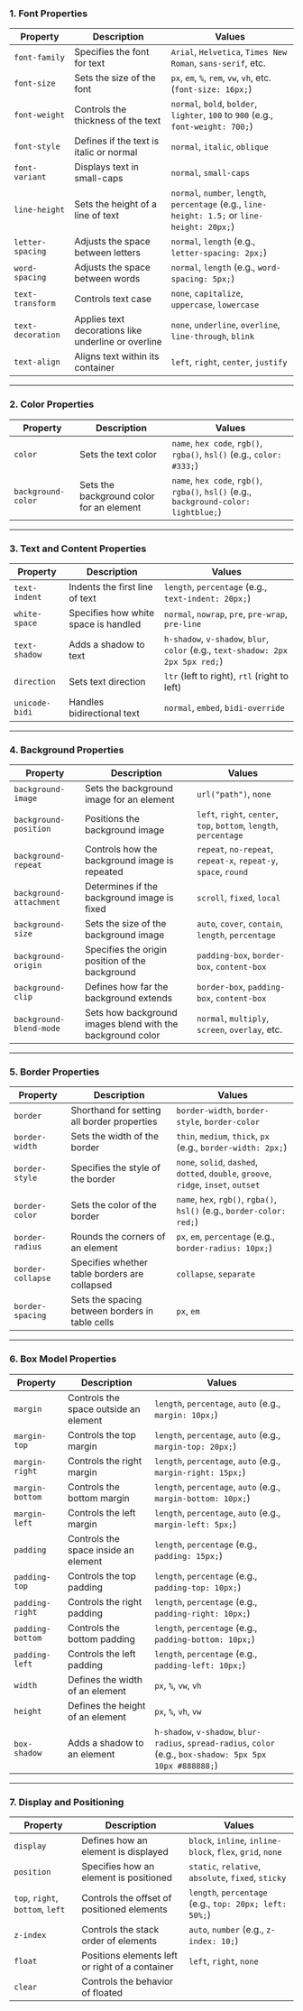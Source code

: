 ### **1. Font Properties**

| Property          | Description                                     | Values                                                                                     |
|-------------------|-------------------------------------------------|--------------------------------------------------------------------------------------------|
| `font-family`     | Specifies the font for text                     | `Arial`, `Helvetica`, `Times New Roman`, `sans-serif`, etc.                                |
| `font-size`       | Sets the size of the font                       | `px`, `em`, `%`, `rem`, `vw`, `vh`, etc. (`font-size: 16px;`)                              |
| `font-weight`     | Controls the thickness of the text               | `normal`, `bold`, `bolder`, `lighter`, `100` to `900` (e.g., `font-weight: 700;`)           |
| `font-style`      | Defines if the text is italic or normal          | `normal`, `italic`, `oblique`                                                              |
| `font-variant`    | Displays text in small-caps                     | `normal`, `small-caps`                                                                     |
| `line-height`     | Sets the height of a line of text                | `normal`, `number`, `length`, `percentage` (e.g., `line-height: 1.5;` or `line-height: 20px;`) |
| `letter-spacing`  | Adjusts the space between letters                | `normal`, `length` (e.g., `letter-spacing: 2px;`)                                          |
| `word-spacing`    | Adjusts the space between words                  | `normal`, `length` (e.g., `word-spacing: 5px;`)                                            |
| `text-transform`  | Controls text case                               | `none`, `capitalize`, `uppercase`, `lowercase`                                              |
| `text-decoration` | Applies text decorations like underline or overline | `none`, `underline`, `overline`, `line-through`, `blink`                                   |
| `text-align`      | Aligns text within its container                 | `left`, `right`, `center`, `justify`                                                       |

---

### **2. Color Properties**

| Property       | Description                                          | Values                                                         |
|----------------|------------------------------------------------------|----------------------------------------------------------------|
| `color`        | Sets the text color                                  | `name`, `hex code`, `rgb()`, `rgba()`, `hsl()` (e.g., `color: #333;`) |
| `background-color` | Sets the background color for an element         | `name`, `hex code`, `rgb()`, `rgba()`, `hsl()` (e.g., `background-color: lightblue;`) |

---

### **3. Text and Content Properties**

| Property            | Description                                      | Values                                                                 |
|---------------------|--------------------------------------------------|------------------------------------------------------------------------|
| `text-indent`       | Indents the first line of text                    | `length`, `percentage` (e.g., `text-indent: 20px;`)                     |
| `white-space`       | Specifies how white space is handled              | `normal`, `nowrap`, `pre`, `pre-wrap`, `pre-line`                       |
| `text-shadow`       | Adds a shadow to text                             | `h-shadow`, `v-shadow`, `blur`, `color` (e.g., `text-shadow: 2px 2px 5px red;`) |
| `direction`         | Sets text direction                              | `ltr` (left to right), `rtl` (right to left)                            |
| `unicode-bidi`      | Handles bidirectional text                        | `normal`, `embed`, `bidi-override`                                     |

---

### **4. Background Properties**

| Property              | Description                                       | Values                                                                             |
|-----------------------|---------------------------------------------------|------------------------------------------------------------------------------------|
| `background-image`     | Sets the background image for an element          | `url("path")`, `none`                                                              |
| `background-position`  | Positions the background image                   | `left`, `right`, `center`, `top`, `bottom`, `length`, `percentage`                 |
| `background-repeat`    | Controls how the background image is repeated     | `repeat`, `no-repeat`, `repeat-x`, `repeat-y`, `space`, `round`                    |
| `background-attachment`| Determines if the background image is fixed       | `scroll`, `fixed`, `local`                                                         |
| `background-size`      | Sets the size of the background image             | `auto`, `cover`, `contain`, `length`, `percentage`                                 |
| `background-origin`    | Specifies the origin position of the background   | `padding-box`, `border-box`, `content-box`                                         |
| `background-clip`      | Defines how far the background extends            | `border-box`, `padding-box`, `content-box`                                         |
| `background-blend-mode`| Sets how background images blend with the background color | `normal`, `multiply`, `screen`, `overlay`, etc.                                   |

---

### **5. Border Properties**

| Property              | Description                                        | Values                                                        |
|-----------------------|----------------------------------------------------|---------------------------------------------------------------|
| `border`              | Shorthand for setting all border properties        | `border-width`, `border-style`, `border-color`                 |
| `border-width`        | Sets the width of the border                       | `thin`, `medium`, `thick`, `px` (e.g., `border-width: 2px;`)   |
| `border-style`        | Specifies the style of the border                  | `none`, `solid`, `dashed`, `dotted`, `double`, `groove`, `ridge`, `inset`, `outset` |
| `border-color`        | Sets the color of the border                       | `name`, `hex`, `rgb()`, `rgba()`, `hsl()` (e.g., `border-color: red;`) |
| `border-radius`       | Rounds the corners of an element                   | `px`, `em`, `percentage` (e.g., `border-radius: 10px;`)        |
| `border-collapse`     | Specifies whether table borders are collapsed      | `collapse`, `separate`                                         |
| `border-spacing`      | Sets the spacing between borders in table cells    | `px`, `em`                                                     |

---

### **6. Box Model Properties**

| Property              | Description                                      | Values                                                        |
|-----------------------|--------------------------------------------------|---------------------------------------------------------------|
| `margin`              | Controls the space outside an element            | `length`, `percentage`, `auto` (e.g., `margin: 10px;`)         |
| `margin-top`          | Controls the top margin                          | `length`, `percentage`, `auto` (e.g., `margin-top: 20px;`)     |
| `margin-right`        | Controls the right margin                        | `length`, `percentage`, `auto` (e.g., `margin-right: 15px;`)   |
| `margin-bottom`       | Controls the bottom margin                       | `length`, `percentage`, `auto` (e.g., `margin-bottom: 10px;`)  |
| `margin-left`         | Controls the left margin                         | `length`, `percentage`, `auto` (e.g., `margin-left: 5px;`)     |
| `padding`             | Controls the space inside an element             | `length`, `percentage` (e.g., `padding: 15px;`)                |
| `padding-top`         | Controls the top padding                         | `length`, `percentage` (e.g., `padding-top: 10px;`)            |
| `padding-right`       | Controls the right padding                       | `length`, `percentage` (e.g., `padding-right: 10px;`)          |
| `padding-bottom`      | Controls the bottom padding                      | `length`, `percentage` (e.g., `padding-bottom: 10px;`)         |
| `padding-left`        | Controls the left padding                        | `length`, `percentage` (e.g., `padding-left: 10px;`)           |
| `width`               | Defines the width of an element                  | `px`, `%`, `vw`, `vh`                                          |
| `height`              | Defines the height of an element                 | `px`, `%`, `vh`, `vw`                                          |
| `box-shadow`          | Adds a shadow to an element                      | `h-shadow`, `v-shadow`, `blur-radius`, `spread-radius`, `color` (e.g., `box-shadow: 5px 5px 10px #888888;`) |

---

### **7. Display and Positioning**

| Property              | Description                                     | Values                                                        |
|-----------------------|-------------------------------------------------|---------------------------------------------------------------|
| `display`             | Defines how an element is displayed             | `block`, `inline`, `inline-block`, `flex`, `grid`, `none`      |
| `position`            | Specifies how an element is positioned          | `static`, `relative`, `absolute`, `fixed`, `sticky`            |
| `top`, `right`, `bottom`, `left` | Controls the offset of positioned elements | `length`, `percentage` (e.g., `top: 20px; left: 50%;`)         |
| `z-index`             | Controls the stack order of elements            | `auto`, `number` (e.g., `z-index: 10;`)                        |
| `float`               | Positions elements left or right of a container | `left`, `right`, `none`                                       |
| `clear`               | Controls the behavior of floated
